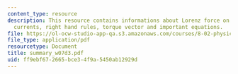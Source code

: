 ```yaml
---
content_type: resource
description: This resource contains informations about Lorenz force on moving charges
  currents, right hand rules, torque vector and important equations.
file: https://ol-ocw-studio-app-qa.s3.amazonaws.com/courses/8-02-physics-ii-electricity-and-magnetism-spring-2007/ff9ebf672665bce34f9a5450ab12929d_summary_w07d3.pdf
file_type: application/pdf
resourcetype: Document
title: summary_w07d3.pdf
uid: ff9ebf67-2665-bce3-4f9a-5450ab12929d
---
```

